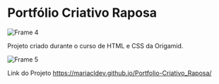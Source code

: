 <h1>Portfólio Criativo Raposa</h1>

![Frame 4](https://github.com/MariaClDev/Portfolio-Criativo_Raposa/assets/163427241/23c20521-5618-4c0a-9909-0e22c2f9839b)

<p>Projeto criado durante o curso de HTML e CSS da Origamid.</p>

![Frame 5](https://github.com/MariaClDev/Portfolio-Criativo_Raposa/assets/163427241/fc0327cd-40be-4d31-bb3d-045aca25552e)


Link do Projeto
https://mariacldev.github.io/Portfolio-Criativo_Raposa/
